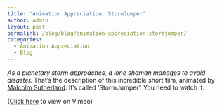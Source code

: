 ```yaml
---
title: 'Animation Appreciation: StormJumper'
author: admin
layout: post
permalink: /blog/blog/animation-appreciation-stormjumper/
categories:
  - Animation Appreciation
  - Blog
---
```

*As a planetary storm approaches, a lone shaman manages to avoid disaster.* That&#8217;s the description of this incredible short film, animated by <a href="http://animalcolm.com/" target="_blank">Malcolm Sutherland</a>. It&#8217;s called &#8216;StormJumper&#8217;. You need to watch it.



(<a href="http://vimeo.com/84346114" target="_blank">Click here</a> to view on Vimeo)